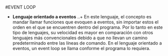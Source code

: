#EVENT LOOP 
+ **Lenguaje orientado a eventos**
..+ En este lenguaje, el concepto es mandar llamar funciones que evoquen a eventos, sin importar estos el orden en el que se encuentren dentro del programa. Por lo tanto en este tipo de lenguajes, su velocidad es mayor en comparación con otros lenguajes más convencionales debido a que no llevan un camino predeterminado entre las líneas de comando. En el lenguaje orientado a eventos, un event loop se llama conforme el programa lo requiera. 
